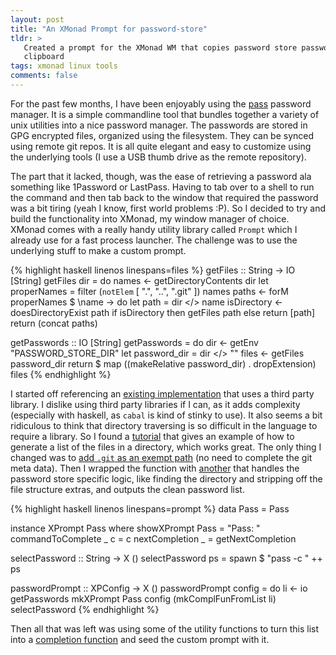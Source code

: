 ```yaml
---
layout: post
title: "An XMonad Prompt for password-store"
tldr: >
   Created a prompt for the XMonad WM that copies password store passwords to the 
   clipboard
tags: xmonad linux tools
comments: false
---
```

For the past few months, I have been enjoyably using the [pass][] password manager.
It is a simple commandline tool that bundles together a variety of unix utilities 
into a nice password manager.  The passwords are stored in GPG encrypted files, 
organized using the filesystem.  They can be synced using remote git repos.  It is
all quite elegant and easy to customize using the underlying tools (I use a USB
thumb drive as the remote repository).

[pass]: http://www.passwordstore.org/

The part that it lacked, though, was the ease of retrieving a password ala something
like 1Password or LastPass.  Having to tab over to a shell to run the command and
then tab back to the window that required the password was a bit tiring (yeah I know,
first world problems :P).  So I decided to try and build the functionality into 
XMonad, my window manager of choice.  XMonad comes with a really handy utility 
library called `Prompt` which I already use for a fast process launcher.  The 
challenge was to use the underlying stuff to make a custom prompt.

{% highlight haskell linenos linespans=files %}
getFiles :: String -> IO [String]
getFiles dir = do
  names <- getDirectoryContents dir
  let properNames = filter (`notElem` [ ".", "..", ".git" ]) names
  paths <- forM properNames $ \name -> do
    let path = dir </> name
    isDirectory <- doesDirectoryExist path
    if isDirectory
      then getFiles path
      else return [path]
  return (concat paths)

getPasswords :: IO [String]
getPasswords = do
  dir <- getEnv "PASSWORD_STORE_DIR"
  let password_dir = dir </> ""
  files <- getFiles password_dir
  return $ map ((makeRelative password_dir) . dropExtension) files
{% endhighlight %}

I started off referencing an [existing implementation][1] that uses a third party
library.  I dislike using third party libraries if I can, as it adds complexity
(especially with haskell, as `cabal` is kind of stinky to use).  It also seems a bit
ridiculous to think that directory traversing is so difficult in the language to 
require a library.  So I found a [tutorial][] that gives an example of how to 
generate a list of the files in a directory, which works great.  The only thing I
changed was to [add `.git` as an exempt path](#files-4) (no need to complete the git 
meta data).  Then I wrapped the function with [another](#files-14:18) that handles 
the password store specific logic, like finding the directory and stripping off the 
file structure extras, and outputs the clean password list.

[1]: http://blog.tarn-vedra.de/2014/05/xmonad-loves-password-store.html
[tutorial]: http://book.realworldhaskell.org/read/io-case-study-a-library-for-searching-the-filesystem.html

{% highlight haskell linenos linespans=prompt %}
data Pass = Pass

instance XPrompt Pass where
  showXPrompt       Pass = "Pass: "
  commandToComplete  _ c = c
  nextCompletion       _ = getNextCompletion

selectPassword :: String -> X ()
selectPassword ps = spawn $ "pass -c " ++ ps

passwordPrompt :: XPConfig -> X ()
passwordPrompt config = do
  li <- io getPasswords
  mkXPrompt Pass config (mkComplFunFromList li) selectPassword
{% endhighlight %}

Then all that was left was using some of the utility functions to turn this list
into a [completion function](#prompt-14) and seed the custom prompt with it.
